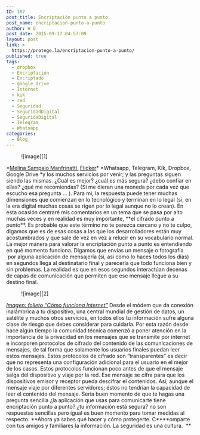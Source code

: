 ```yaml
---
ID: 187
post_title: Encriptación punto a punto
post_name: encriptacion-punto-a-punto
author: H Q
post_date: 2015-09-17 04:57:09
layout: post
link: >
  https://protege.la/encriptacion-punto-a-punto/
published: true
tags:
  - dropbox
  - Encriptación
  - Encriptado
  - google drive
  - Internet
  - kik
  - red
  - Seguridad
  - SeguridadDigital
  - SeguridaDigital
  - Telegram
  - Whatsapp
categories:
  - Blog
---
```

<figure class="tmblr-full">![image][1]</figure> *<a href="https://www.flickr.com/photos/melinamanfrinatti/" target="_blank" rel="noopener">Melina Sampaio Manfrinatti </a> <a href="https://www.flickr.com/photos/melinamanfrinatti/8391988575/in/photolist-dMz8Qc-D8G6s-rgcaXX-6zQ6BN-nc3VWt-cxQSVU-6YWwXp-4y5e45-gbqxpD-6N4XAm-e9QVMy-ca1mj-2rSzFL-o8UZsF-bsLUnJ-oyiNbi-9wExNK-pFd9Fd-wNGPX-8YD6Az-dppx-68eVcR-6mQwVZ-7iA2HH-hoXxkb-6rVoDg-iwo7A9-77GMTo-9wbQGN-aUbw1a-j2JU5-6KpwXx-7dV3uU-NfCGd-9wExRp-cVN18S-qyp9x3-8NUq62-6XRm87-7z69Ec-8Yf3U8-ewLuku-7zhVSw-6xbBwt-7To39J-553iLt-ak7piB-edebYm-77vSiQ-egCxns" target="_blank" rel="noopener">Flicker</a>* *Whatsapp, Telegram, Kik, Dropbox, Google Drive *y los muchos servicios por venir; y las preguntas siguen siendo las mismas. ¿Cuál es mejor? ¿cuál es más segura? ¿debo confiar en ellas? ¿qué me recomiendas? (Si me dieran una moneda por cada vez que escucho esa pregunta … ). Para mi, la respuesta puede tener muchas dimensiones que comienzan en lo tecnológico y terminan en lo legal (sí, en la era digital muchas cosas se rigen por lo legal aunque no lo crean). En esta ocasión centraré mis comentarios en un tema que se pasa por alto muchas veces y en realidad es muy importante, **el cifrado punto a punto**. Es probable que este término no te parezca cercano y no te culpo, digamos que es de esas cosas a las que los desarrolladores están muy acostumbrados y que sale de vez en vez a relucir en su vocabulario normal. La mejor manera para valorar la encriptación punto a punto es entendiendo en qué momento funciona. Digamos que envías un mensaje o fotografía  por alguna aplicación de mensajería (sí, así como lo haces todos los días) en segundos llega al destinatario final y parecería que todo funciona bien y sin problemas. La realidad es que en esos segundos interactúan decenas de capas de comunicación que permiten que ese mensaje llegue a su destino final. <figure class="tmblr-full">![image][2]</figure> <a href="http://seguridadigital.org/post/129264500983/sabes-c%C3%B3mo-funciona-internet" target="_blank" rel="noopener"><i>Imagen: folleto “Cómo funciona Internet”</i></a> Desde el módem que da conexión inalámbrica a tu dispositivo, una central mundial de gestión de datos, un satélite y muchos otros servicios, en todos ellos tu información sufre alguna clase de riesgo que debes considerar para cuidarla. Por esta razón desde hace algún tiempo la comunidad técnica comenzó a poner atención en la importancia de la privacidad en los mensajes que se transmite por internet e incorporen protocolos de cifrado del contenido de las comunicaciones de mensajes, de tal forma que solamente los usuarios finales puedan leer estos mensajes. Estos protocolos de cifrado son “transparentes” es decir que no representa una configuración adicional para el usuario en el mejor de los casos. Estos protocolos funcionan poco antes de que el mensaje salga del dispositivo y viaje por la red. Ese mensaje se cifra para que los dispositivos emisor y receptor pueda descifrar el contenidos. Así, aunque el mensaje viaje por diferentes servidores; éstos no tendrían la capacidad de leer el contenido del mensaje. Sería buen momento de que te hagas una pregunta sencilla ¿la aplicación que usas para comunicarte tiene encriptación punto a punto? ¿tu información está segura? no son respuestas sencillas pero igual es buen momento para tomar medidas al respecto. **Ahora ya sabes qué hacer y cómo protegerte. C****omparte con tus amigos y familiares la información. La seguridad es una cultura.  **

 [1]: https://78.media.tumblr.com/5adb26a69726ba7ede9624922ccce59b/tumblr_inline_nut1jcSPYf1rgohgc_540.jpg
 [2]: https://78.media.tumblr.com/4ed5fe31d713d73a5e03b2c77df4ce02/tumblr_inline_nut1mdBQDu1rgohgc_540.jpg